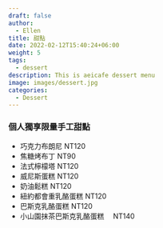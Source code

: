 ```yaml
---
draft: false
author:
  - Ellen
title: 甜點
date: 2022-02-12T15:40:24+06:00
weight: 5
tags:
  - dessert
description: This is aeicafe dessert menu
image: images/dessert.jpg
categories:
  - Dessert
---
```

### 個人獨享限量手工甜點

* 巧克力布朗尼     NT120
* 焦糖烤布丁    NT90
* 法式檸檬塔   NT120
* 威尼斯蛋糕     NT120
* 奶油鬆糕     NT120
* 紐約都會重乳酪蛋糕   NT120
* 巴斯克乳酪蛋糕      NT120
* 小山園抹茶巴斯克乳酪蛋糕　   NT140